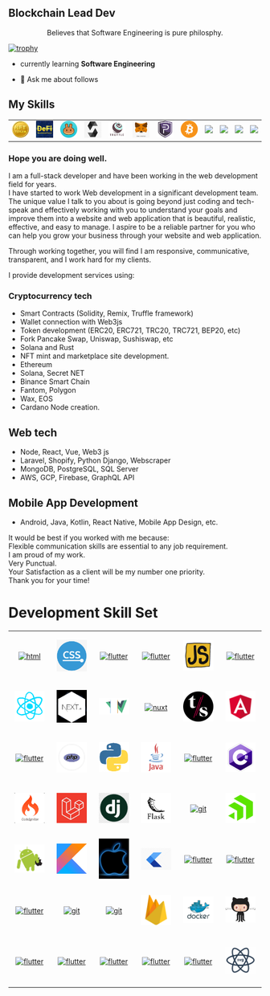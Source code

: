 ## Blockchain Lead Dev

<p  align="center"> Believes that Software Engineering is pure philosphy.</p>

[![trophy](https://github-profile-trophy.vercel.app/?username=jankozik&column=7&row=1&theme=matrix&margin-w=40&margin-h=15)](https://github.com/ryo-ma/github-profile-trophy)


- currently learning **Software Engineering**

- 💬 Ask me about follows
  
## My Skills

<table>
  <tr>
    <td><img src="https://github.com/kroim/profile/blob/master/icons/icon_nft.png?raw=true" width="200"></td>
      <td><img src="https://github.com/kroim/profile/blob/master/icons/icon_defi.png?raw=true" width="200"></td>
      <td><img src="https://github.com/kroim/profile/blob/master/icons/icon_pancake.png?raw=true" width="200"></td>
      <td><img src="https://github.com/kroim/profile/blob/master/icons/icon_solidity.png?raw=true" width="200"></td>
      <td><img src="https://github.com/kroim/profile/blob/master/icons/icon_truffle.png?raw=true" width="200"></td>
      <td><img src="https://github.com/kroim/profile/blob/master/icons/icon_metamask.png?raw=true" width="200"></td>
      <td><img src="https://github.com/kroim/profile/blob/master/icons/icon_pivx.png?raw=true" width="200"></td>
      <td><img src="https://github.com/kroim/profile/blob/master/icons/icon_bitcoin.png?raw=true" width="200"></td>
      <td><img src="https://cdn.iconscout.com/icon/free/png-128/node-1174925.png" width="200"></td>
      <td><img src="https://cdn.iconscout.com/icon/free/png-128/react-1175109.png" width="200"></td>
      <td><img src="https://cdn.iconscout.com/icon/free/png-64/angular-3-226070.png" width="100"></td>
      <td><img src="https://cdn.iconscout.com/icon/free/png-128/vue-282497.png" width="200"></td>
    </tr>
</table>




### Hope you are doing well.  
I am a full-stack developer and have been working in the web development field for years.  
I have started to work Web development in a significant development team. The unique value I talk to you about is going beyond just coding and tech-speak and effectively working with you to understand your goals and improve them into a website and web application that is beautiful, realistic, effective, and easy to manage. I aspire to be a reliable partner for you who can help you grow your business through your website and web application.  

Through working together, you will find I am responsive, communicative, transparent, and I work hard for my clients.

I provide development services using:  

### Cryptocurrency tech   

* Smart Contracts (Solidity, Remix, Truffle framework)  
* Wallet connection with Web3js  
* Token development (ERC20, ERC721, TRC20, TRC721, BEP20, etc)  
* Fork Pancake Swap, Uniswap, Sushiswap, etc  
* Solana and Rust  
* NFT mint and marketplace site development.
* Ethereum
* Solana, Secret NET
* Binance Smart Chain
* Fantom, Polygon
* Wax, EOS
* Cardano Node creation.

## Web tech   

*  Node, React, Vue, Web3 js
*  Laravel, Shopify, Python Django, Webscraper
*  MongoDB, PostgreSQL, SQL Server
* AWS, GCP, Firebase, GraphQL API

## Mobile App Development
 *  Android, Java, Kotlin, React Native, Mobile App Design, etc. 

It would be best if you worked with me because:  
Flexible communication skills are essential to any job requirement.  
I am proud of my work.  
Very Punctual.  
Your Satisfaction as a client will be my number one priority.  
Thank you for your time!  

# Development Skill Set


<table align="center">
    <tbody>
        <tr>
            <td align="center" width="96" height="96">
                <a href="#html">
                    <img src="https://user-images.githubusercontent.com/86986628/166917156-8e41705c-9a45-40c9-91c5-88a9725581ae.svg" width="60" alt="html" style="max-width: 100%;">
                </a>
            </td>
            <td align="center" width="96" height="96">
                <a href="#css">
                    <img src="https://github.com/NikitaRaik/NikitaRaik/raw/main/git%20profile%20icons/css.png" width="60" alt="css" style="max-width: 100%;">
                </a>
            </td>
            <td align="center" width="96" height="96">
                <a href="#Bootstrap">
                    <img src="https://user-images.githubusercontent.com/86986628/166917505-6f3349c8-5c3d-4ac3-9d75-ca46782038c7.svg" width="60" alt="flutter" style="max-width: 100%;">
                </a>
            </td>
            <td align="center" width="96" height="96">
                <a href="#TailwindCSS">
                    <img src="https://user-images.githubusercontent.com/86986628/166917478-d0e00101-bfb3-4f61-99a9-4a3ffc059eed.svg" width="60" alt="flutter" style="max-width: 100%;">
                </a>
            </td>
            <td align="center" width="96" height="96">
                <a href="#javascript">
                    <img src="https://github.com/NikitaRaik/NikitaRaik/raw/main/git%20profile%20icons/javascript.gif" width="60" alt="javascript" style="max-width: 100%;">
                </a>
            </td>
            <td align="center" width="96" height="96">
                <a href="#jQuery">
                    <img src="https://user-images.githubusercontent.com/86986628/166917536-56a29dea-f9f0-449c-a3aa-19962ff21e95.svg" width="60" alt="flutter" style="max-width: 100%;">
                </a>
            </td>
        </tr>
        <tr>
            <td align="center" width="96" height="96">
                <a href="#react">
                    <img src="https://github.com/NikitaRaik/NikitaRaik/raw/main/git%20profile%20icons/react.gif" width="60" alt="react" style="max-width: 100%;">
                </a>
            </td>
            <td align="center" width="96" height="96">
                <a href="#next">
                    <img src="https://github.com/NikitaRaik/NikitaRaik/raw/main/git%20profile%20icons/next.png" width="60" alt="next" style="max-width: 100%;">
                </a>
            </td>
            <td align="center" width="96" height="96">
                <a href="#vue">
                    <img src="https://github.com/NikitaRaik/NikitaRaik/raw/main/git%20profile%20icons/vue1.gif" width="60" alt="vue" style="max-width: 100%;">
                </a>
            </td>
            <td align="center" width="96" height="96">
                <a href="#nuxt">
                    <img src="https://github.com/NikitaRaik/NikitaRaik/raw/main/git%20profile%20icons/nuxt.avif" width="60" alt="nuxt" style="max-width: 100%;">
                </a>
            </td>
            <td align="center" width="96" height="96">
                <a href="#typescript">
                    <img src="https://github.com/NikitaRaik/NikitaRaik/raw/main/git%20profile%20icons/ts.gif" width="60" alt="typescript" style="max-width: 100%;">
                </a>
            </td>
            <td align="center" width="96" height="96">
                <a href="#angular">
                    <img src="https://github.com/NikitaRaik/NikitaRaik/raw/main/git%20profile%20icons/angular.gif" width="60" alt="angular" style="max-width: 100%;">
                </a>
            </td>
        </tr>
        <tr>
            <td align="center" width="96" height="96">
                <a href="#node">
                    <img src="https://user-images.githubusercontent.com/86986628/166917450-ffa74495-fbca-4035-9a26-b5ce5cb4737b.svg" width="60" alt="flutter" style="max-width: 100%;">
                </a>
            </td>
            <td align="center" width="96" height="96">
                <a href="#php">
                    <img src="https://github.com/NikitaRaik/NikitaRaik/raw/main/git%20profile%20icons/php.gif" width="60" alt="php" style="max-width: 100%;">
                </a>
            </td>
            <td align="center" width="96" height="96">
                <a href="#python">
                    <img src="https://github.com/NikitaRaik/NikitaRaik/raw/main/git%20profile%20icons/python.gif" width="60" alt="python" style="max-width: 100%;">
                </a>
            </td>
            <td align="center" width="96" height="96">
                <a href="#Java">
                    <img src="https://github.com/NikitaRaik/NikitaRaik/raw/main/git%20profile%20icons/java.gif" width="60" alt="Java" style="max-width: 100%;">
                </a>
            </td>
            <td align="center" width="96" height="96">
                <a href="#C++">
                    <img src="https://user-images.githubusercontent.com/86986628/166917507-ef0f9853-8cf3-4c2c-8144-7ca820a6f81a.svg" width="60" alt="flutter" style="max-width: 100%;">
                </a>
            </td>
            <td align="center" width="96" height="96">
                <a href="#c#">
                    <img src="https://github.com/NikitaRaik/NikitaRaik/raw/main/git%20profile%20icons/csharp.png" width="60" alt="c#" style="max-width: 100%;">
                </a>
            </td>
        </tr>
        <tr>
            <td align="center" width="96" height="96">
                <a href="#codeigniter">
                    <img src="https://github.com/NikitaRaik/NikitaRaik/raw/main/git%20profile%20icons/codeigniter.png" width="60" alt="codeigniter" style="max-width: 100%;">
                </a>
            </td>
            <td align="center" width="96" height="96">
                <a href="#laravel">
                    <img src="https://github.com/NikitaRaik/NikitaRaik/raw/main/git%20profile%20icons/laravel.jpeg" width="60" alt="laravel" style="max-width: 100%;">
                </a>
            </td>
            <td align="center" width="96" height="96">
                <a href="#django">
                    <img src="https://github.com/NikitaRaik/NikitaRaik/raw/main/git%20profile%20icons/django.png" width="60" alt="django" style="max-width: 100%;">
                </a>
            </td>
            <td align="center" width="96" height="96">
                <a href="#flask">
                    <img src="https://github.com/NikitaRaik/NikitaRaik/raw/main/git%20profile%20icons/flask.png" width="60" alt="flask" style="max-width: 100%;">
                </a>
            </td>
            <td align="center" width="96" height="96">
                <a href="#Meteor">
                    <img src="https://user-images.githubusercontent.com/86986628/166917541-b49543ba-a527-4ea7-8b4f-7e1618f560e2.svg" width="60" alt="git" style="max-width: 100%;">
                </a>
            </td>
            <td align="center" width="96" height="96">
                <a href="#kendo">
                    <img src="https://github.com/NikitaRaik/NikitaRaik/raw/main/git%20profile%20icons/kendo.webp" width="60" alt="kendo" style="max-width: 100%;">
                </a>
            </td>
        </tr>
        <tr>
            <td align="center" width="96" height="96">
                <a href="#android">
                    <img src="https://github.com/NikitaRaik/NikitaRaik/raw/main/git%20profile%20icons/android.gif" width="60" alt="android" style="max-width: 100%;">
                </a>
            </td>
            <td align="center" width="96" height="96">
                <a href="#kotlin">
                    <img src="https://github.com/NikitaRaik/NikitaRaik/raw/main/git%20profile%20icons/Kotlin.jfif" width="60" alt="kotlin" style="max-width: 100%;">
                </a>
            </td>
            <td align="center" width="96" height="96">
                <a href="#iOS">
                    <img src="https://github.com/NikitaRaik/NikitaRaik/raw/main/git%20profile%20icons/apple.gif" width="60" alt="iOS" style="max-width: 100%;">
                </a>
            </td>
            <td align="center" width="96" height="96">
                <a href="#flutter">
                    <img src="https://github.com/NikitaRaik/NikitaRaik/raw/main/git%20profile%20icons/flutter.gif" width="60" alt="flutter" style="max-width: 100%;">
                </a>
            </td>
            <td align="center" width="96" height="96">
                <a href="#Xcode">
                    <img src="https://user-images.githubusercontent.com/86986628/166917501-936a1fe5-fae1-4fd7-95e1-b811bfa8cc45.svg" width="60" alt="flutter" style="max-width: 100%;">
                </a>
            </td>
            <td align="center" width="96" height="96">
                <a href="#VScode">
                    <img src="https://user-images.githubusercontent.com/86986628/166917486-146d3393-a4a6-470f-be1e-0791516d422d.svg" width="60" alt="flutter" style="max-width: 100%;">
                </a>
            </td>
        </tr>
        <tr>
            <td align="center" width="96" height="96">
                <a href="#DB">
                    <img src="https://user-images.githubusercontent.com/86986628/166917516-515e9444-4f7b-4268-8965-9d1b13eeb273.svg" width="60" alt="flutter" style="max-width: 100%;">
                </a>
            </td>
            <td align="center" width="96" height="96">
                <a href="#MongoDB">
                    <img src="https://user-images.githubusercontent.com/86986628/166917547-8d735b7d-54ed-4b79-8f4f-b97ff9d55630.svg" width="60" alt="git" style="max-width: 100%;">
                </a>
            </td>
            <td align="center" width="96" height="96">
                <a href="#MySQL">
                    <img src="https://user-images.githubusercontent.com/86986628/166917553-eccece2f-4ad0-4cb1-aa24-01fa956999ec.svg" width="60" alt="git" style="max-width: 100%;">
                </a>
            </td>
            <td align="center" width="96" height="96">
                <a href="#firebase">
                    <img src="https://github.com/NikitaRaik/NikitaRaik/raw/main/git%20profile%20icons/firebase.webp" width="60" alt="firebase" style="max-width: 100%;">
                </a>
            </td>
            <td align="center" width="96" height="96">
                <a href="#docker">
                    <img src="https://github.com/NikitaRaik/NikitaRaik/raw/main/git%20profile%20icons/docker.png" width="60" alt="docker" style="max-width: 100%;">
                </a>
            </td>
            <td align="center" width="96" height="96">
                <a href="#git">
                    <img src="https://github.com/NikitaRaik/NikitaRaik/raw/main/git%20profile%20icons/git.gif" width="60" alt="git" style="max-width: 100%;">
                </a>
            </td>
        </tr>
        <tr>
            <td align="center" width="96" height="96">
                <a href="#API">
                    <img src="https://user-images.githubusercontent.com/86986628/166917497-0163fb95-e238-47f3-b9bb-9b66b70da0bd.svg" width="60" alt="flutter" style="max-width: 100%;">
                </a>
            </td>
            <td align="center" width="96" height="96">
                <a href="#PayPal">
                    <img src="https://user-images.githubusercontent.com/86986628/166917456-dc0e14b7-8397-4d92-b671-cd0ca44fba80.svg" width="60" alt="flutter" style="max-width: 100%;">
                </a>
            </td>
            <td align="center" width="96" height="96">
                <a href="#Stripe">
                    <img src="https://user-images.githubusercontent.com/86986628/166917469-dd9db3c6-19e8-4fe9-8f85-7b16c1d64fad.svg" width="60" alt="flutter" style="max-width: 100%;">
                </a>
            </td>
            <td align="center" width="96" height="96">
                <a href="#AWS">
                    <img src="https://user-images.githubusercontent.com/86986628/166917503-65300634-43fe-42c6-b99b-d05fd62751bf.svg" width="60" alt="flutter" style="max-width: 100%;">
                </a>
            </td>
            <td align="center" width="96" height="96">
                <a href="#Cpanel">
                    <img src="https://user-images.githubusercontent.com/86986628/166917513-e33ac99a-a28f-4539-9063-1b86bd197517.svg" width="60" alt="flutter" style="max-width: 100%;">
                </a>
            </td>
            <td align="center" width="96" height="96">
                <a href="#svg">
                    <img src="https://github.com/NikitaRaik/NikitaRaik/raw/main/git%20profile%20icons/svg.gif" width="60" alt="svg" style="max-width: 100%;">
                </a>
            </td>
        </tr>
    </tbody>
</table>

